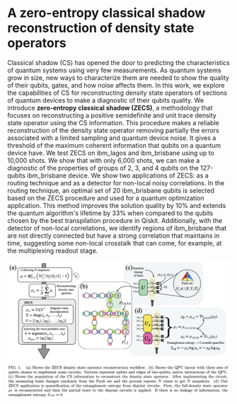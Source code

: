 # A zero-entropy classical shadow reconstruction of density state operators

Classical shadow (CS) has opened the door to predicting the characteristics of quantum systems using very few measurements. As quantum systems grow in size, new ways to characterize them are needed to show the quality of their qubits, gates, and how noise affects them. In this work, we explore the capabilities of CS for reconstructing density state operators of sections of quantum devices to make a diagnostic of their qubits quality. We introduce **zero-entropy classical shadow (ZECS)**, a methodology that focuses on reconstructing a positive semidefinite and unit trace density state operator using the CS information. This procedure makes a reliable reconstruction of the density state operator removing partially the errors associated with a limited sampling and quantum device noise. It gives a threshold of the maximum coherent information that qubits on a quantum device have. We test ZECS on ibm\_lagos and ibm\_brisbane using up to 10,000 shots. We show that with only 6,000 shots, we can make a diagnostic of the properties of groups of 2, 3, and 4 qubits on the 127-qubits ibm\_brisbane device. We show two applications of ZECS: as a routing technique and as a detector for non-local noisy correlations. In the routing technique, an optimal set of 20 ibm\_brisbane qubits is selected based on the ZECS procedure and used for a quantum optimization application.  This method improves the solution quality by 10\% and extends the quantum algorithm's lifetime by 33\% when compared to the qubits chosen by the best transpilation procedure in Qiskit. Additionally, with the detector of non-local correlations, we identify regions of ibm\_brisbane that are not directly connected but have a strong correlation that maintains in time, suggesting some non-local crosstalk that can come, for example, at the multiplexing readout stage.


<img src="Scheme.png" alt="ZECS" width="800">
